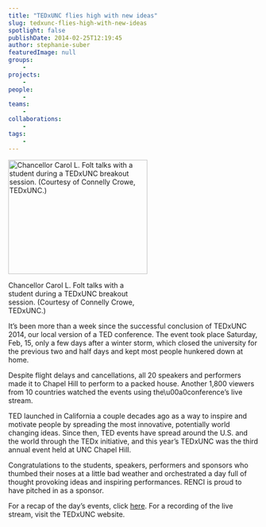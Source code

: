 ```yaml
---
title: "TEDxUNC flies high with new ideas"
slug: tedxunc-flies-high-with-new-ideas
spotlight: false
publishDate: 2014-02-25T12:19:45
author: stephanie-suber
featuredImage: null
groups:
    - 
projects:
    - 
people:
    - 
teams: 
    - 
collaborations:
    - 
tags:
    - 
---
```

<div id="attachment_13123" class="wp-caption alignleft" style="width: 280px"><a href="http://www.renci.org/wp-content/uploads/2014/02/ted_x_unc_Folt.jpg"  rel="lightbox[roadtrip]"><img class="size-full wp-image-13123 " alt="Chancellor Carol L. Folt talks with a student during a TEDxUNC breakout session. (Courtesy of Connelly Crowe, TEDxUNC.)" src="http://www.renci.org/wp-content/uploads/2014/02/ted_x_unc_Folt.jpg" width="280" height="230" /></a></p>
<p class="wp-caption-text">Chancellor Carol L. Folt talks with a student during a TEDxUNC breakout session. (Courtesy of Connelly Crowe, TEDxUNC.)</p>
</div>
<p>It&#8217;s been more than a week since the successful conclusion of TEDxUNC 2014, our local version of a TED conference. The event took place Saturday, Feb, 15, only a few days after a winter storm, which closed the university for the previous two and half days and kept most people hunkered down at home.</p>
<p>Despite flight delays and cancellations, all 20 speakers and performers made it to Chapel Hill to perform to a packed house. Another 1,800 viewers from 10 countries watched the events using the\u00a0conference&#8217;s live stream.</p>
<p>TED launched in California a couple decades ago as a way to inspire and motivate people by spreading the most innovative, potentially world changing ideas. Since then, TED events have spread around the U.S. and the world through the TEDx initiative, and this year&#8217;s TEDxUNC was the third annual event held at UNC Chapel Hill.</p>
<p>Congratulations to the students, speakers, performers and sponsors who thumbed their noses at a little bad weather and orchestrated a day full of thought provoking ideas and inspiring performances. RENCI is proud to have pitched in as a sponsor.</p>
<p>For a recap of the day&#8217;s events, click <a href="http://www.unc.edu/campus-updates/tedxunc-soars-with-ideas-from-astronaut-alumnus-students-faculty/" target="_blank">here</a>. For a recording of the live stream, visit the TEDxUNC website.</p>
<!-- AddThis Advanced Settings generic via filter on the_content --><!-- AddThis Share Buttons generic via filter on the_content -->
